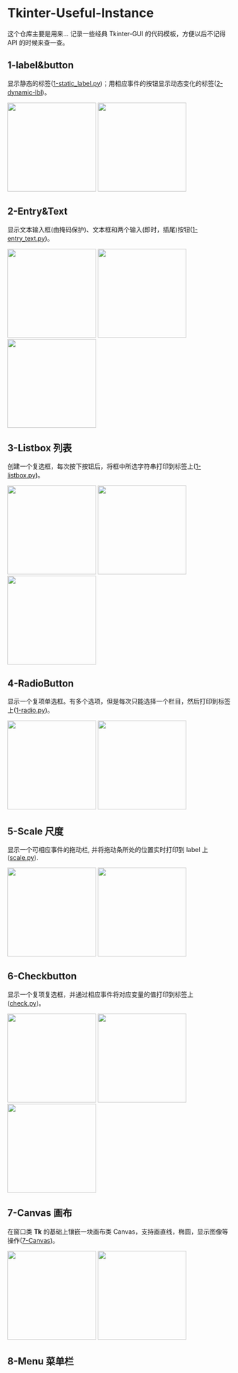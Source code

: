 # Tkinter-Useful-Instance
这个仓库主要是用来... 记录一些经典 Tkinter-GUI 的代码模板，方便以后不记得 API 的时候来查一查。

## 1-label&button 
显示静态的标签([1-static_label.py](https://github.com/LiePleased/Tkinter-Useful-Instance/blob/master/instance/1-label%26button/1-static_label.py))；用相应事件的按钮显示动态变化的标签([2-dynamic-lbl](https://github.com/LiePleased/Tkinter-Useful-Instance/blob/master/instance/1-label%26button/2-dynamic-lbl.py))。

<img width="200" height="200" 
src="https://github.com/LiePleased/Tkinter-Useful-Instance/blob/master/instance/1-label%26button/photos/1.png"/>
<img width="200" height="200" 
src="https://github.com/LiePleased/Tkinter-Useful-Instance/blob/master/instance/1-label%26button/photos/2.png"/>

## 2-Entry&Text
显示文本输入框(由掩码保护)、文本框和两个输入(即时，插尾)按钮([1-entry_text.py](https://github.com/LiePleased/Tkinter-Useful-Instance/blob/master/instance/2-Entry%26Text/1-entry_text.py))。

<img width="200" height="200" 
src="https://github.com/LiePleased/Tkinter-Useful-Instance/blob/master/instance/2-Entry%26Text/photos/1.png"/>
<img width="200" height="200" 
src="https://github.com/LiePleased/Tkinter-Useful-Instance/blob/master/instance/2-Entry%26Text/photos/2.png"/>
<img width="200" height="200" 
src="https://github.com/LiePleased/Tkinter-Useful-Instance/blob/master/instance/2-Entry%26Text/photos/3.png"/>

## 3-Listbox 列表
创建一个复选框，每次按下按钮后，将框中所选字符串打印到标签上([1-listbox.py](https://github.com/LiePleased/Tkinter-Useful-Instance/blob/master/instance/3-Listbox/1-listbox.py))。

<img width="200" height="200" 
src="https://github.com/LiePleased/Tkinter-Useful-Instance/blob/master/instance/3-Listbox/photos/1.png"/>
<img width="200" height="200" 
src="https://github.com/LiePleased/Tkinter-Useful-Instance/blob/master/instance/3-Listbox/photos/2.png"/>
<img width="200" height="200" 
src="https://github.com/LiePleased/Tkinter-Useful-Instance/blob/master/instance/3-Listbox/photos/3.png"/>

## 4-RadioButton
显示一个复项单选框。有多个选项，但是每次只能选择一个栏目，然后打印到标签上([1-radio.py](https://github.com/LiePleased/Tkinter-Useful-Instance/blob/master/instance/4-RadioButton/1-radio.py))。

<img width="200" height="200" 
src="https://github.com/LiePleased/Tkinter-Useful-Instance/blob/master/instance/4-RadioButton/photos/1.png"/>
<img width="200" height="200" 
src="https://github.com/LiePleased/Tkinter-Useful-Instance/blob/master/instance/4-RadioButton/photos/2.png"/>

## 5-Scale 尺度
显示一个可相应事件的拖动栏, 并将拖动条所处的位置实时打印到 label 上([scale.py](https://github.com/LiePleased/Tkinter-Useful-Instance/blob/master/instance/5-Scale/scale.py)).

<img width="200" height="200" 
src="https://github.com/LiePleased/Tkinter-Useful-Instance/blob/master/instance/5-Scale/photos/1.png"/>
<img width="200" height="200" 
src="https://github.com/LiePleased/Tkinter-Useful-Instance/blob/master/instance/5-Scale/photos/2.png"/>

## 6-Checkbutton
显示一个复项复选框，并通过相应事件将对应变量的值打印到标签上([check.py](https://github.com/LiePleased/Tkinter-Useful-Instance/blob/master/instance/6-Checkbutton/check.py))。

<img width="200" height="200" 
src="https://github.com/LiePleased/Tkinter-Useful-Instance/blob/master/instance/6-Checkbutton/photos/1.png"/>
<img width="200" height="200" 
src="https://github.com/LiePleased/Tkinter-Useful-Instance/blob/master/instance/6-Checkbutton/photos/2.png"/>
<img width="200" height="200" 
src="https://github.com/LiePleased/Tkinter-Useful-Instance/blob/master/instance/6-Checkbutton/photos/3.png"/>

## 7-Canvas 画布
在窗口类 **Tk** 的基础上镶嵌一块画布类 Canvas，支持画直线，椭圆，显示图像等操作([7-Canvas](https://github.com/LiePleased/Tkinter-Useful-Instance/tree/master/instance/7-Canvas))。

<img width="200" height="200" 
src="https://github.com/LiePleased/Tkinter-Useful-Instance/blob/master/instance/7-Canvas/photos/1.png"/>
<img width="200" height="200" 
src="https://github.com/LiePleased/Tkinter-Useful-Instance/blob/master/instance/7-Canvas/photos/2.png"/>

## 8-Menu 菜单栏

